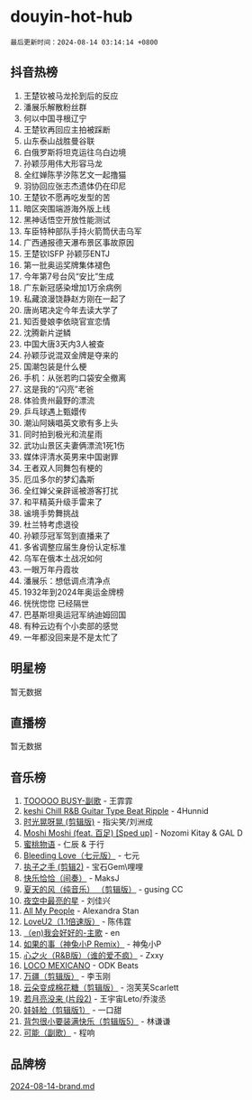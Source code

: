 # douyin-hot-hub

`最后更新时间：2024-08-14 03:14:14 +0800`

## 抖音热榜

1. 王楚钦被马龙抡到后的反应
1. 潘展乐解散粉丝群
1. 何以中国寻根辽宁
1. 王楚钦再回应主拍被踩断
1. 山东泰山战胜曼谷联
1. 白俄罗斯将坦克运往乌白边境
1. 孙颖莎用伟大形容马龙
1. 全红婵陈芋汐陈艺文一起撸猫
1. 羽协回应张志杰遗体仍在印尼
1. 王楚钦不愿再吃发型的苦
1. 暗区突围端游海外版上线
1. 黑神话悟空开放性能测试
1. 车臣特种部队手持火箭筒伏击乌军
1. 广西通报德天瀑布景区事故原因
1. 王楚钦ISFP 孙颖莎ENTJ
1. 第一批奥运奖牌集体褪色
1. 今年第7号台风“安比”生成
1. 广东新冠感染增加1万余病例
1. 私藏浪漫饶静赵方刚在一起了
1. 唐尚珺决定今年去读大学了
1. 知否曼娘李依晓官宣恋情
1. 沈腾新片逆鳞
1. 中国大唐3天内3人被查
1. 孙颖莎说混双金牌是夺来的
1. 国潮包装是什么梗
1. 手机：从张若昀口袋安全撤离
1. 这是我的“闪亮”老爸
1. 体验贵州最野的漂流
1. 乒乓球遇上甄嬛传
1. 潮汕阿姨唱英文歌有多上头
1. 同时拍到极光和流星雨
1. 武功山景区夫妻俩漂流1死1伤
1. 媒体评清水英男来中国谢罪
1. 王者双人同舞包有梗的
1. 厄瓜多尔的梦幻螽斯
1. 全红婵父亲辟谣被游客打扰
1. 和平精英升级手雷来了
1. 谧境手势舞挑战
1. 杜兰特考虑退役
1. 孙颖莎冠军驾到直播来了
1. 多省调整应届生身份认定标准
1. 乌军在俄本土战况如何
1. 一眼万年丹霞妆
1. 潘展乐：想低调点清净点
1. 1932年到2024年奥运金牌榜
1. 恍恍惚惚 已经隔世
1. 巴基斯坦奥运冠军纳迪姆回国
1. 有种云边有个小卖部的感觉
1. 一年都没回来是不是太忙了

## 明星榜

暂无数据

## 直播榜

暂无数据

## 音乐榜

1. [TOOOOO BUSY-副歌](https://sf3-cdn-tos.douyinstatic.com/obj/tos-cn-ve-2774/o0fmjGZetNDjSM5EimFs2QlzBg30YgByJMRQrC) - 王霏霏
1. [keshi Chill R&B Guitar Type Beat Ripple](https://sf5-hl-cdn-tos.douyinstatic.com/obj/tos-cn-ve-2774/okQIfmitAB3HpgZQo0YCEFEACcDhQngn0fkFIC) - 4Hunnid
1. [时光晃呀晃 (剪辑版)](https://sf5-hl-cdn-tos.douyinstatic.com/obj/tos-cn-ve-2774/o8ACeQem3gwI1x3GIYGAfKG0LJebKFRJDwRwyW) - 指尖笑/刘洲成
1. [Moshi Moshi (feat. 百足) [Sped up]](https://sf5-hl-cdn-tos.douyinstatic.com/obj/tos-cn-ve-2774/ocCPFQcXJLeroaIdQLIGAoeeYM3OAUYGDguHXz) - Nozomi Kitay & GAL D
1. [蜜桃物语](https://sf3-cdn-tos.douyinstatic.com/obj/tos-cn-ve-2774/oIhOSCZtIACtYU4XQkngiW9kCBfVD1Fz9IYeqL) - 仁辰 & 于行
1. [Bleeding Love（七元版）](https://sf3-cdn-tos.douyinstatic.com/obj/tos-cn-ve-2774/oEgC9eZFHQ1MfSRnrfkzFp8AayDWqAQMABBgUs) - 七元
1. [执子之手 (剪辑2)](https://sf5-hl-cdn-tos.douyinstatic.com/obj/tos-cn-ve-2774/oUoZLQjCc31XzqsBnBQUNgeKtYPBcgbFDwtfcu) - 宝石Gem\哩哩
1. [快乐恰恰（间奏）](https://sf3-cdn-tos.douyinstatic.com/obj/tos-cn-ve-2774/oMesum3HvWQXJxuMFeVYzf54o2QzH5aEBPOCAn) - MaksJ
1. [夏天的风（纯音乐） （剪辑版）](https://sf3-cdn-tos.douyinstatic.com/obj/tos-cn-ve-2774/oUzLjBZZFQAoNRmGokEeD5zfQCObp6UeFAnTa6) - gusing CC
1. [夜空中最亮的星](https://sf5-hl-cdn-tos.douyinstatic.com/obj/tos-cn-ve-2774/o4IfgGwqqnFeXEMGaS8JBzJAdayAaCeoxqbjCD) - 刘佳兴
1. [All My People](https://sf5-hl-cdn-tos.douyinstatic.com/obj/tos-cn-ve-2774/c7773e6b7c3f4bd9b26cd85b0cfa4eff) - Alexandra Stan
1. [LoveU2（1.1倍速版）](https://sf5-hl-cdn-tos.douyinstatic.com/obj/tos-cn-ve-2774/oQMeDffLaEmgMwgCOEMAFCI6INzoFPgWdD0rsa) - 陈伟霆
1. [（en)我会好好的-主歌](https://sf5-hl-cdn-tos.douyinstatic.com/obj/tos-cn-ve-2774/oUrYpIdrvCbA8m8yAZjbMWjUkL6tiinWMkBTs) - en
1. [如果的事（神兔小P Remix）](https://sf3-cdn-tos.douyinstatic.com/obj/tos-cn-ve-2774/okHtAffz3g4ZB0BMQn9iC9BC6AciI3xCmgQTqt) - 神兔小P
1. [心之火（R&B版）（谁的爱不疯）](https://sf5-hl-cdn-tos.douyinstatic.com/obj/tos-cn-ve-2774/okemkEDaIBBE3OosftCgMxlFkLQZRw37t36ZQv) - Zxxy
1. [LOCO MEXICANO](https://sf5-hl-cdn-tos.douyinstatic.com/obj/tos-cn-ve-2774/owxVoxJorA4ILBfsMAjU6t7O1xW9w0tS7EYzh6) - ODK Beats
1. [万疆（剪辑版）](https://sf3-cdn-tos.douyinstatic.com/obj/tos-cn-ve-2774/ooG7oVgFlDTelKCjCsTTobQvbdtj1BBQXnfZd8) - 李玉刚
1. [云朵变成棉花糖（剪辑版）](https://sf3-cdn-tos.douyinstatic.com/obj/tos-cn-ve-2774/o8LC84GQLALFfXeyJmh8KE61byVQYMMeAZLfEI) - 泡芙芙Scarlett
1. [若月亮没来 (片段2)](https://sf6-cdn-tos.douyinstatic.com/obj/tos-cn-ve-2774/ocQavLLjkCOeDxGyYeIMGgNAIwJ0QXE1Ve3Fzv) - 王宇宙Leto/乔浚丞
1. [娃娃脸（剪辑版1）](https://sf5-hl-cdn-tos.douyinstatic.com/obj/tos-cn-ve-2774/oIimSCgQoNUePTAZ1Ba7TeADY4KetGYsVFeaaB) - 一口甜
1. [背包很小要装满快乐（剪辑版5）](https://sf5-hl-cdn-tos.douyinstatic.com/obj/tos-cn-ve-2774/oUqSJIiBjw2pxsBAiQRmkbZGJrlGCMBPpIW90) - 林谦谦
1. [可能（副歌）](https://sf5-hl-cdn-tos.douyinstatic.com/obj/tos-cn-ve-2774/cde1731888894259b333569393c2fb51) - 程响

## 品牌榜

[2024-08-14-brand.md](2024-08-14-brand.md)
